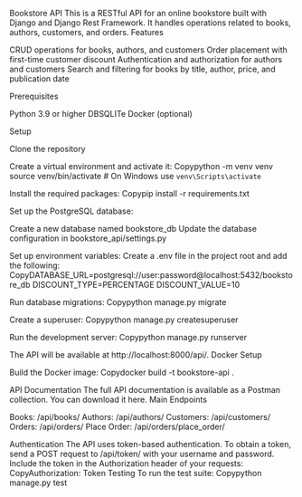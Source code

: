 Bookstore API
This is a RESTful API for an online bookstore built with Django and Django Rest Framework. It handles operations related to books, authors, customers, and orders.
Features

CRUD operations for books, authors, and customers
Order placement with first-time customer discount
Authentication and authorization for authors and customers
Search and filtering for books by title, author, price, and publication date

Prerequisites

Python 3.9 or higher
DBSQLITe
Docker (optional)

Setup

Clone the repository

Create a virtual environment and activate it:
Copypython -m venv venv
source venv/bin/activate  # On Windows use `venv\Scripts\activate`

Install the required packages:
Copypip install -r requirements.txt

Set up the PostgreSQL database:

Create a new database named bookstore_db
Update the database configuration in bookstore_api/settings.py


Set up environment variables:
Create a .env file in the project root and add the following:
CopyDATABASE_URL=postgresql://user:password@localhost:5432/bookstore_db
DISCOUNT_TYPE=PERCENTAGE
DISCOUNT_VALUE=10

Run database migrations:
Copypython manage.py migrate

Create a superuser:
Copypython manage.py createsuperuser

Run the development server:
Copypython manage.py runserver


The API will be available at http://localhost:8000/api/.
Docker Setup

Build the Docker image:
Copydocker build -t bookstore-api .


API Documentation
The full API documentation is available as a Postman collection. You can download it here.
Main Endpoints

Books: /api/books/
Authors: /api/authors/
Customers: /api/customers/
Orders: /api/orders/
Place Order: /api/orders/place_order/

Authentication
The API uses token-based authentication. To obtain a token, send a POST request to /api/token/ with your username and password.
Include the token in the Authorization header of your requests:
CopyAuthorization: Token <your-token>
Testing
To run the test suite:
Copypython manage.py test

